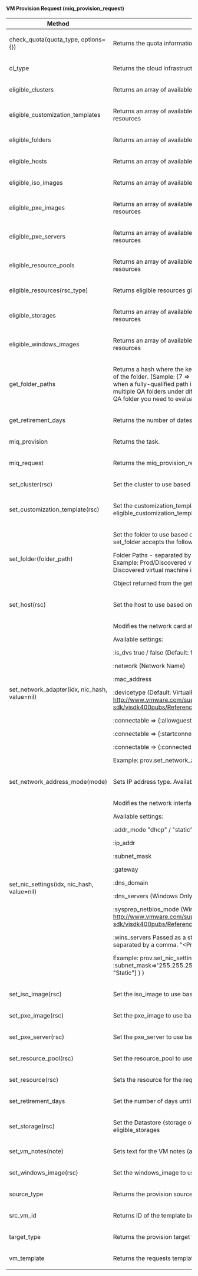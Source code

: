 #### VM Provision Request (miq\_provision\_request)

<table>
<colgroup>
<col style="width: 50%" />
<col style="width: 50%" />
</colgroup>
<thead>
<tr class="header">
<th>Method</th>
<th>Use</th>
</tr>
</thead>
<tbody>
<tr class="odd">
<td><p>check_quota(quota_type, options={})</p></td>
<td><p>Returns the quota information for the specified type</p></td>
</tr>
<tr class="even">
<td><p>ci_type</p></td>
<td><p>Returns the cloud infrastructure type: vm</p></td>
</tr>
<tr class="odd">
<td><p>eligible_clusters</p></td>
<td><p>Returns an array of available Cluster objects filtered by previously selected resources</p></td>
</tr>
<tr class="even">
<td><p>eligible_customization_templates</p></td>
<td><p>Returns an array of available Customization Templates filtered by previously selected resources</p></td>
</tr>
<tr class="odd">
<td><p>eligible_folders</p></td>
<td><p>Returns an array of available Folder objects filtered by previously selected resources</p></td>
</tr>
<tr class="even">
<td><p>eligible_hosts</p></td>
<td><p>Returns an array of available Host objects filtered by previously selected resources</p></td>
</tr>
<tr class="odd">
<td><p>eligible_iso_images</p></td>
<td><p>Returns an array of available ISO image objects filtered by previously selected resources</p></td>
</tr>
<tr class="even">
<td><p>eligible_pxe_images</p></td>
<td><p>Returns an array of available PXE Image objects filtered by previously selected resources</p></td>
</tr>
<tr class="odd">
<td><p>eligible_pxe_servers</p></td>
<td><p>Returns an array of available PXE Server objects filtered by previously selected resources</p></td>
</tr>
<tr class="even">
<td><p>eligible_resource_pools</p></td>
<td><p>Returns an array of available Resource Pool objects filtered by previously selected resources</p></td>
</tr>
<tr class="odd">
<td><p>eligible_resources(rsc_type)</p></td>
<td><p>Returns eligible resources given the type specified</p></td>
</tr>
<tr class="even">
<td><p>eligible_storages</p></td>
<td><p>Returns an array of available Storage (Datastore) objects filtered by previously selected resources</p></td>
</tr>
<tr class="odd">
<td><p>eligible_windows_images</p></td>
<td><p>Returns an array of available Windows Image objects filtered by previously selected resources</p></td>
</tr>
<tr class="even">
<td><p>get_folder_paths</p></td>
<td><p>Returns a hash where the key is an index and the value is the fully-qualified path name of the folder. (Sample: {7 ⇒ Dev/Dept1/QA, 8 ⇒ Test/Dept2/QA}) This format is useful when a fully-qualified path is required to match the folder name. For example, if you had multiple QA folders under different departments in the sample above. To find the proper QA folder you need to evaluate the entire folder path.</p></td>
</tr>
<tr class="odd">
<td><p>get_retirement_days</p></td>
<td><p>Returns the number of dates until retirement</p></td>
</tr>
<tr class="even">
<td><p>miq_provision</p></td>
<td><p>Returns the task.</p></td>
</tr>
<tr class="odd">
<td><p>miq_request</p></td>
<td><p>Returns the miq_provision_requests miq_request object</p></td>
</tr>
<tr class="even">
<td><p>set_cluster(rsc)</p></td>
<td><p>Set the cluster to use based on object returned from eligible_clusters</p></td>
</tr>
<tr class="odd">
<td><p>set_customization_template(rsc)</p></td>
<td><p>Set the customization_template to use based on object returned from eligible_customization_templates</p></td>
</tr>
<tr class="even">
<td><p>set_folder(folder_path)</p></td>
<td><p>Set the folder to use based on object returned from eligible_folders. In addition, set_folder accepts the following folder types:</p>
<p>Folder Paths - separated by forward slashes. (Must include Data-center name.) Example: Prod/Discovered virtual machine where Prod is the Data-center name and Discovered virtual machine is the folder name.</p>
<p>Object returned from the get_folder_paths method</p></td>
</tr>
<tr class="odd">
<td><p>set_host(rsc)</p></td>
<td><p>Set the host to use based on object returned from eligible_hosts</p></td>
</tr>
<tr class="even">
<td><p>set_network_adapter(idx, nic_hash, value=nil)</p></td>
<td><p>Modifies the network card attached to the VM container</p>
<p>Available settings:</p>
<p>:is_dvs true / false (Default: false)</p>
<p>:network (Network Name)</p>
<p>:mac_address</p>
<p>:devicetype (Default: VirtualPCNet32) Defined by VMware: <a href="http://www.vmware.com/support/developer/vc-sdk/visdk400pubs/ReferenceGuide/vim.vm.device.VirtualEthernetCard.html">http://www.vmware.com/support/developer/vc-sdk/visdk400pubs/ReferenceGuide/vim.vm.device.VirtualEthernetCard.html</a></p>
<p>:connectable ⇒ {:allowguestcontrol ⇒ true / false} (Default: true)</p>
<p>:connectable ⇒ {:startconnected ⇒ true / false} (Default: true)</p>
<p>:connectable ⇒ {:connected ⇒ true / false} (Default: true)</p>
<p>Example: prov.set_network_adapter(1, {:network ⇒ dvs_net1, :is_dvs ⇒ true} )</p></td>
</tr>
<tr class="odd">
<td><p>set_network_address_mode(mode)</p></td>
<td><p>Sets IP address type. Available modes are dhcp and static</p></td>
</tr>
<tr class="even">
<td><p>set_nic_settings(idx, nic_hash, value=nil)</p></td>
<td><p>Modifies the network interface settings at the operating system level</p>
<p>Available settings:</p>
<p>:addr_mode "dhcp" / "static" (Default: static)</p>
<p>:ip_addr</p>
<p>:subnet_mask</p>
<p>:gateway</p>
<p>:dns_domain</p>
<p>:dns_servers (Windows Only) Comma separated values</p>
<p>:sysprep_netbios_mode (Windows Only) Defined by VMware: <a href="http://www.vmware.com/support/developer/vc-sdk/visdk400pubs/ReferenceGuide/vim.vm.customization.IPSettings.NetBIOSMode.html">http://www.vmware.com/support/developer/vc-sdk/visdk400pubs/ReferenceGuide/vim.vm.customization.IPSettings.NetBIOSMode.html</a></p>
<p>:wins_servers Passed as a string specifying the Primary and Secondary WINS servers separated by a comma. "&lt;PrimaryWINS&gt;, &lt;SecondaryWINS&gt;"</p>
<p>Example: prov.set_nic_settings(1, {:ip_addr⇒10.226.133.55, :subnet_mask⇒'255.255.255.192', :gateway⇒'10.226.133.5', :addr_mode⇒["static", "Static"] } )</p></td>
</tr>
<tr class="odd">
<td><p>set_iso_image(rsc)</p></td>
<td><p>Set the iso_image to use based on object returned from eligible_iso_images</p></td>
</tr>
<tr class="even">
<td><p>set_pxe_image(rsc)</p></td>
<td><p>Set the pxe_image to use based on object returned from eligible_pxe_images</p></td>
</tr>
<tr class="odd">
<td><p>set_pxe_server(rsc)</p></td>
<td><p>Set the pxe_server to use based on object returned from eligible_pxe_servers</p></td>
</tr>
<tr class="even">
<td><p>set_resource_pool(rsc)</p></td>
<td><p>Set the resource_pool to use based on object returned from eligible_resource_pools</p></td>
</tr>
<tr class="odd">
<td><p>set_resource(rsc)</p></td>
<td><p>Sets the resource for the request. (Helper method, should not be called directly)</p></td>
</tr>
<tr class="even">
<td><p>set_retirement_days</p></td>
<td><p>Set the number of days until retirement.</p></td>
</tr>
<tr class="odd">
<td><p>set_storage(rsc)</p></td>
<td><p>Set the Datastore (storage object) to use based on object returned from eligible_storages</p></td>
</tr>
<tr class="even">
<td><p>set_vm_notes(note)</p></td>
<td><p>Sets text for the VM notes (aka annotation) field</p></td>
</tr>
<tr class="odd">
<td><p>set_windows_image(rsc)</p></td>
<td><p>Set the windows_image to use based on object returned from eligible_windows_images</p></td>
</tr>
<tr class="even">
<td><p>source_type</p></td>
<td><p>Returns the provision source type. (values are 'vm' or 'template')</p></td>
</tr>
<tr class="odd">
<td><p>src_vm_id</p></td>
<td><p>Returns ID of the template being cloned</p></td>
</tr>
<tr class="even">
<td><p>target_type</p></td>
<td><p>Returns the provision target type. (values are 'vm' or 'template')</p></td>
</tr>
<tr class="odd">
<td><p>vm_template</p></td>
<td><p>Returns the requests template</p></td>
</tr>
</tbody>
</table>
